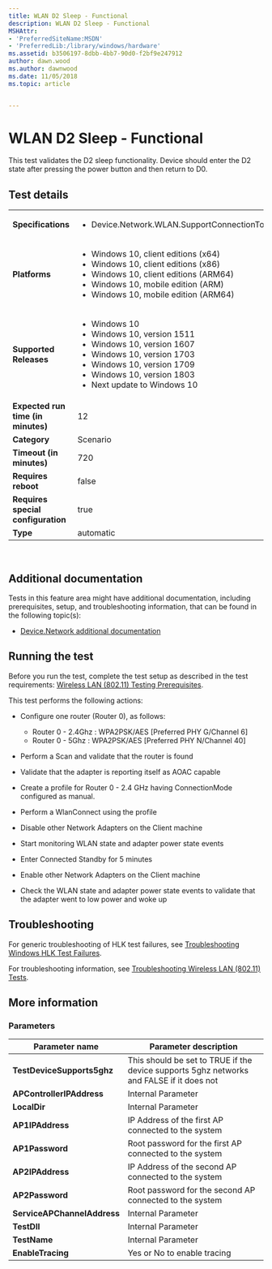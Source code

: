 ```yaml
---
title: WLAN D2 Sleep - Functional
description: WLAN D2 Sleep - Functional
MSHAttr:
- 'PreferredSiteName:MSDN'
- 'PreferredLib:/library/windows/hardware'
ms.assetid: b3506197-8dbb-4bb7-90d0-f2bf9e247912
author: dawn.wood
ms.author: dawnwood
ms.date: 11/05/2018
ms.topic: article


---
```


# <span id="p_hlk_test.14c078a5-bc22-41c1-95ac-edd174f6fa8b"></span>WLAN D2 Sleep - Functional


This test validates the D2 sleep functionality. Device should enter the D2 state after pressing the power button and then return to D0.

## Test details
|||
|---|---|
| **Specifications**  | <ul><li>Device.Network.WLAN.SupportConnectionToWiFiAP.ConnectionToWiFiAP</li></ul> |  
| **Platforms**   | <ul><li>Windows 10, client editions (x64)</li><li>Windows 10, client editions (x86)</li><li>Windows 10, client editions (ARM64)</li><li>Windows 10, mobile edition (ARM)</li><li>Windows 10, mobile edition (ARM64)</li></ul> |
| **Supported Releases** | <ul><li>Windows 10</li><li>Windows 10, version 1511</li><li>Windows 10, version 1607</li><li>Windows 10, version 1703</li><li>Windows 10, version 1709</li><li>Windows 10, version 1803</li><li>Next update to Windows 10</li></ul> |
|**Expected run time (in minutes)**| 12 |
|**Category**| Scenario |
|**Timeout (in minutes)**| 720 |
|**Requires reboot**| false |
|**Requires special configuration**| true |
|**Type**| automatic |

 

## <span id="Additional_documentation"></span><span id="additional_documentation"></span><span id="ADDITIONAL_DOCUMENTATION"></span>Additional documentation


Tests in this feature area might have additional documentation, including prerequisites, setup, and troubleshooting information, that can be found in the following topic(s):

-   [Device.Network additional documentation](device-network-additional-documentation.md)

## <span id="Running_the_test"></span><span id="running_the_test"></span><span id="RUNNING_THE_TEST"></span>Running the test


Before you run the test, complete the test setup as described in the test requirements: [Wireless LAN (802.11) Testing Prerequisites](wireless-lan--80211--testing-prerequisites.md).

This test performs the following actions:

-   Configure one router (Router 0), as follows:

    -   Router 0 - 2.4Ghz : WPA2PSK/AES \[Preferred PHY G/Channel 6\]
    -   Router 0 - 5Ghz : WPA2PSK/AES \[Preferred PHY N/Channel 40\]

-   Perform a Scan and validate that the router is found
-   Validate that the adapter is reporting itself as AOAC capable
-   Create a profile for Router 0 - 2.4 GHz having ConnectionMode configured as manual.
-   Perform a WlanConnect using the profile
-   Disable other Network Adapters on the Client machine
-   Start monitoring WLAN state and adapter power state events
-   Enter Connected Standby for 5 minutes
-   Enable other Network Adapters on the Client machine
-   Check the WLAN state and adapter power state events to validate that the adapter went to low power and woke up

## <span id="Troubleshooting"></span><span id="troubleshooting"></span><span id="TROUBLESHOOTING"></span>Troubleshooting


For generic troubleshooting of HLK test failures, see [Troubleshooting Windows HLK Test Failures](..\user\troubleshooting-windows-hlk-test-failures.md).

For troubleshooting information, see [Troubleshooting Wireless LAN (802.11) Tests](troubleshooting-wireless-lan--80211--tests.md).

## <span id="More_information"></span><span id="more_information"></span><span id="MORE_INFORMATION"></span>More information


### <span id="Parameters"></span><span id="parameters"></span><span id="PARAMETERS"></span>Parameters

| Parameter name              | Parameter description                                                                    |
|-----------------------------|------------------------------------------------------------------------------------------|
| **TestDeviceSupports5ghz**  | This should be set to TRUE if the device supports 5ghz networks and FALSE if it does not |
| **APControllerIPAddress**   | Internal Parameter                                                                       |
| **LocalDir**                | Internal Parameter                                                                       |
| **AP1IPAddress**            | IP Address of the first AP connected to the system                                       |
| **AP1Password**             | Root password for the first AP connected to the system                                   |
| **AP2IPAddress**            | IP Address of the second AP connected to the system                                      |
| **AP2Password**             | Root password for the second AP connected to the system                                  |
| **ServiceAPChannelAddress** | Internal Parameter                                                                       |
| **TestDll**                 | Internal Parameter                                                                       |
| **TestName**                | Internal Parameter                                                                       |
| **EnableTracing**           | Yes or No to enable tracing                                                              |

 

 

 






